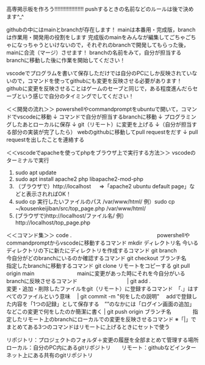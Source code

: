 高専掲示板を作ろう!!!!!!!!!!!!!!!!!!!
pushするときの名前などのルールは後で決めます^_^

githubの中にはmainとbranchが存在します！
mainは本番用・完成版，branchは作業用・開発用の役割をします
完成版のmainをみんなが編集してごちゃごちゃになっちゃうといけないので，それぞれのbranchで開発してもらった後，mainに合流（マージ）させます！
branchの名前をみて，自分が担当するbranchに移動した後に作業を開始してください！

vscodeでプログラムを書いて保存しただけでは自分のPCにしか反映されていないので，コマンドを使ってgithubにも変更を反映させる必要があります！
githubに変更を反映させることはゲームのセーブと同じで，ある程度進んだらセーブという感じで自分のタイミングでしてください！

＜＜開発の流れ＞＞
powershellやcommandpromptをubuntuで開いて，コマンドでvscodeに移動
↓
コマンドで自分が担当するbranchに移動
↓
プログラミングしたあとローカルに保存
↓
git（リモート）に変更を上げる
↓（自分が担当する部分の実装が完了したら）
webのgithubに移動してpull requestをだす
↓
pull requestを出したことを連絡する

＜＜vscodeでapacheを使ってphpをブラウザ上で実行する方法＞＞
vscodeのターミナルで実行
1. sudo apt update
2. sudo apt install apache2 php libapache2-mod-php
3. （ブラウザで）http://localhost
  　 ⇒「apache2 ubuntu default page」などと表示されればOK！
4. sudo cp 実行したいファイルのパス /var/www/html/
     例）sudo cp ~/kousenkeijiban/src/top_page.php /var/www/html/
5. (ブラウザで)http://localhost/ファイル名/
     例）http://localhost/top_page.php

＜＜コマンド集＞＞
code .　　　　　　　　　　　　　　　　powershellやcommandpromptからvscodeに移動するコマンド
mkdir ディレクトリ名                今いるディレクトリの下に新たにディレクトリを作成するコマンド
git branch　　　　　　　　　　　　　　今自分がどのbranchにいるのか確認するコマンド
git checkout ブランチ名　　　　　　　指定したbranchに移動するコマンド
git clone                          リモートをコピーする
git pull origin main　　　　　　　　mainに変更があった時にそれを今自分がいるbranchに反映させるコマンド　　　　　　　　　
 | git add .　　　　　　　　　　　　 変更・追加・削除したファイルをgit（リモート）に登録するコマンド　「.」はすべてのファイルという意味　
 | git commit -m "何をしたの説明"　 addで登録した内容を「1つの記録」として保存する　””のなかには「ログイン画面の追加」などこの変更で何をしたのか簡潔に書く
 | git push origin ブランチ名　　　　指定したリモート上のbranchにローカルでの変更を反映させるコマンド
※「|」でまとめてある3つのコマンドはリモートに上げるときにセットで使う

リポジトリ：プロジェクトのフォルダ＋変更の履歴を全部まとめて管理する場所
ローカル：自分のPC内にあるgitリポジトリ　　リモート：githubなどインターネット上にある共有のgitリポジトリ
